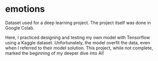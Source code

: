 # emotions
Dataset used for a deep learning project. The project itself was done in Google Colab.

Here, I practiced designing and testing my own model with Tensorflow using a Kaggle dataset. Unfortunately, the model overfit the data, even when I referred to their model solution. This project, while not complete, marked the beginning of my deeper dive into AI!
